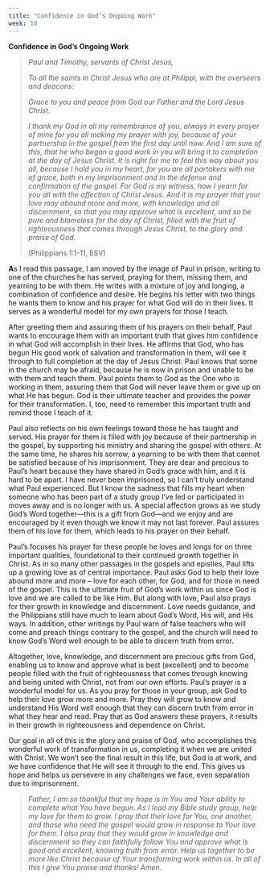 ```yaml
---
title: "Confidence in God’s Ongoing Work"
week: 10
---
```


**Confidence in God’s Ongoing Work**

> *Paul and Timothy, servants of Christ Jesus,*
>
> *To all the saints in Christ Jesus who are at Philippi, with the
> overseers and deacons:*
>
> *Grace to you and peace from God our Father and the Lord Jesus
> Christ.*
>
> *I thank my God in all my remembrance of you, always in every prayer
> of mine for you all making my prayer with joy, because of your
> partnership in the gospel from the first day until now. And I am sure
> of this, that he who began a good work in you will bring it to
> completion at the day of Jesus Christ. It is right for me to feel this
> way about you all, because I hold you in my heart, for you are all
> partakers with me of grace, both in my imprisonment and in the defense
> and confirmation of the gospel. For God is my witness, how I yearn for
> you all with the affection of Christ Jesus. And it is my prayer that
> your love may abound more and more, with knowledge and all
> discernment, so that you may approve what is excellent, and so be pure
> and blameless for the day of Christ, filled with the fruit of
> righteousness that comes through Jesus Christ, to the glory and praise
> of God.*
>
> (Philippians 1:1-11, ESV)

**A**s I read this passage, I am moved by the image of Paul in prison,
writing to one of the churches he has served, praying for them, missing
them, and yearning to be with them. He writes with a mixture of joy and
longing, a combination of confidence and desire. He begins his letter
with two things he wants them to know and his prayer for what God will
do in their lives. It serves as a wonderful model for my own prayers for
those I teach.

After greeting them and assuring them of his prayers on their behalf,
Paul wants to encourage them with an important truth that gives him
confidence in what God will accomplish in their lives. He affirms that
God, who has begun His good work of salvation and transformation in
them, will see it through to full completion at the day of Jesus Christ.
Paul knows that some in the church may be afraid, because he is now in
prison and unable to be with them and teach them. Paul points them to
God as the One who is working in them, assuring them that God will never
leave them or give up on what He has begun. God is their ultimate
teacher and provides the power for their transformation. I, too, need to
remember this important truth and remind those I teach of it.

Paul also reflects on his own feelings toward those he has taught and
served. His prayer for them is filled with joy because of their
partnership in the gospel, by supporting his ministry and sharing the
gospel with others. At the same time, he shares his sorrow, a yearning
to be with them that cannot be satisfied because of his imprisonment.
They are dear and precious to Paul’s heart because they have shared in
God’s grace with him, and it is hard to be apart. I have never been
imprisoned, so I can’t truly understand what Paul experienced. But I
know the sadness that fills my heart when someone who has been part of a
study group I’ve led or participated in moves away and is no longer with
us. A special affection grows as we study God’s Word together—this is a
gift from God—and we enjoy and are encouraged by it even though we know
it may not last forever. Paul assures them of his love for them, which
leads to his prayer on their behalf.

Paul’s focuses his prayer for these people he loves and longs for on
three important qualities, foundational to their continued growth
together in Christ. As in so many other passages in the gospels and
epistles, Paul lifts up a growing love as of central importance. Paul
asks God to help their love abound more and more – love for each other,
for God, and for those in need of the gospel. This is the ultimate fruit
of God’s work within us since God is love and we are called to be like
Him. But along with love, Paul also prays for their growth in knowledge
and discernment. Love needs guidance, and the Philippians still have
much to learn about God’s Word, His will, and His ways. In addition,
other writings by Paul warn of false teachers who will come and preach
things contrary to the gospel, and the church will need to know God’s
Word well enough to be able to discern truth from error.

Altogether, love, knowledge, and discernment are precious gifts from
God, enabling us to know and approve what is best (excellent) and to
become people filled with the fruit of righteousness that comes through
knowing and being united with Christ, not from our own efforts. Paul’s
prayer is a wonderful model for us. As you pray for those in your group,
ask God to help their love grow more and more. Pray they will grow to
know and understand His Word well enough that they can discern truth
from error in what they hear and read. Pray that as God answers these
prayers, it results in their growth in righteousness and dependence on
Christ.

Our goal in all of this is the glory and praise of God, who accomplishes
this wonderful work of transformation in us, completing it when we are
united with Christ. We won’t see the final result in this life, but God
is at work, and we have confidence that He will see it through to the
end. This gives us hope and helps us persevere in any challenges we
face, even separation due to imprisonment.

> *Father, I am so thankful that my hope is in You and Your ability to
> complete what You have begun. As I lead my Bible study group, help my
> love for them to grow. I pray that their love for You, one another,
> and those who need the gospel would grow in response to Your love for
> them. I also pray that they would grow in knowledge and discernment so
> they can faithfully follow You and approve what is good and excellent,
> knowing truth from error. Help us together to be more like Christ
> because of Your transforming work within us. In all of this I give You
> praise and thanks! Amen.*
